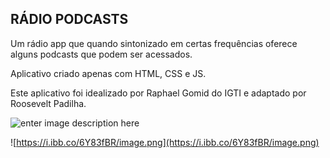 ## RÁDIO PODCASTS

Um rádio app que quando sintonizado em certas frequências oferece alguns podcasts que podem ser acessados.

Aplicativo criado apenas com HTML, CSS e JS.

Este aplicativo foi idealizado por Raphael Gomid do IGTI e adaptado por Roosevelt Padilha.

![enter image description here](https://i.ibb.co/GF2cM3v/image.png)

![https://i.ibb.co/6Y83fBR/image.png](https://i.ibb.co/6Y83fBR/image.png)